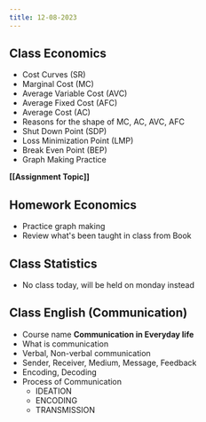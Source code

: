 ```yaml
---
title: 12-08-2023
---
```


## Class Economics
- Cost Curves (SR)
- Marginal Cost (MC)
- Average Variable Cost (AVC)
- Average Fixed Cost (AFC)
- Average Cost (AC)
- Reasons for the shape of MC, AC, AVC, AFC
- Shut Down Point (SDP)
- Loss Minimization Point (LMP)
- Break Even Point (BEP)
- Graph Making Practice

**[[Assignment Topic]]**

## Homework Economics
- Practice graph making
- Review what's been taught in class from Book

## Class Statistics
- No class today, will be held on monday instead

## Class English (Communication)
- Course name **Communication in Everyday life**
- What is communication
- Verbal, Non-verbal communication
- Sender, Receiver, Medium, Message, Feedback
- Encoding, Decoding
- Process of Communication
	- IDEATION
	- ENCODING
	- TRANSMISSION



